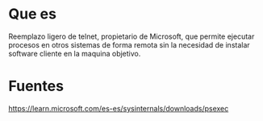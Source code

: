 # Que es
Reemplazo ligero de telnet, propietario de Microsoft, que permite ejecutar procesos en otros sistemas de forma remota sin la necesidad de instalar software cliente en la maquina objetivo.
# Fuentes
https://learn.microsoft.com/es-es/sysinternals/downloads/psexec